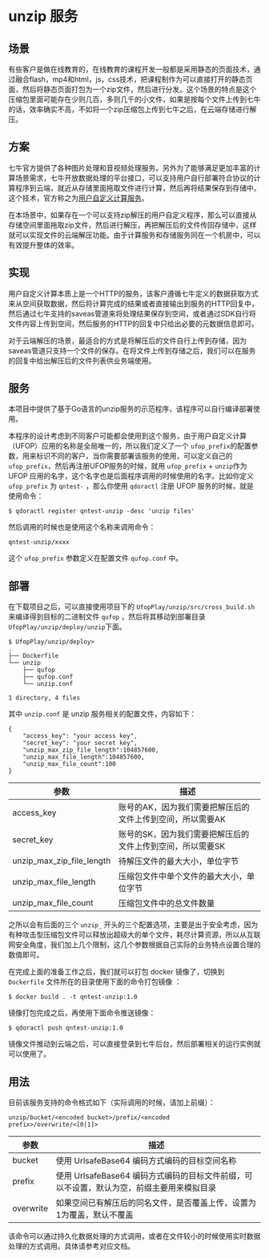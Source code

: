 # unzip 服务

## 场景

有些客户是做在线教育的，在线教育的课程开发一般都是采用静态的页面技术，通过融合flash，mp4和html，js，css技术，把课程制作为可以直接打开的静态页面，然后将静态页面打包为一个zip文件，然后进行分发。这个场景的特点是这个压缩包里面可能存在少则几百，多则几千的小文件，如果是按每个文件上传到七牛的话，效率确实不高，不如将一个zip压缩包上传到七牛之后，在云端存储进行解压。

## 方案

七牛官方提供了各种图片处理和音视频处理服务。另外为了能够满足更加丰富的计算场景需求，七牛开放数据处理的平台接口，可以支持用户自行部署符合协议的计算程序到云端，就近从存储里面拖取文件进行计算，然后再将结果保存到存储中。这个技术，官方称之为[用户自定义计算服务](https://developer.qiniu.com/dora/manual/3687/ufop-directions-for-use)。

在本场景中，如果存在一个可以支持zip解压的用户自定义程序，那么可以直接从存储空间里面拖取zip文件，然后进行解压，再把解压后的文件传回存储中，这样就可以实现文件的云端解压功能。由于计算服务和存储服务同在一个机房中，可以有效提升整体的效率。

## 实现

用户自定义计算本质上是一个HTTP的服务，该客户遵循七牛定义的数据获取方式来从空间获取数据，然后将计算完成的结果或者直接输出到服务的HTTP回复中，然后通过七牛支持的saveas管道来将处理结果保存到空间，或者通过SDK自行将文件内容上传到空间，然后服务的HTTP的回复中只给出必要的元数据信息即可。

对于云端解压的场景，最适合的方式是将解压后的文件自行上传到存储，因为saveas管道只支持一个文件的保存。在将文件上传到存储之后，我们可以在服务的回复中给出解压后的文件列表供业务端使用。

## 服务

本项目中提供了基于Go语言的unzip服务的示范程序，该程序可以自行编译部署使用。

本程序的设计考虑到不同客户可能都会使用到这个服务，由于用户自定义计算（UFOP）应用的名称是全局唯一的，所以我们定义了一个 `ufop_prefix`的配置参数，用来标识不同的客户，当你需要部署该服务的使用，可以定义自己的 `ufop_prefix`，然后再注册UFOP服务的时候，就用 `ufop_prefix` + `unzip`作为 UFOP 应用的名字，这个名字也是后面程序调用的时候使用的名字。比如你定义 `ufop_prefix` 为 `qntest-` ，那么你使用 `qdoractl` 注册 UFOP 服务的时候，就是使用命令：

```
$ qdoractl register qntest-unzip -desc 'unzip files'
```

然后调用的时候也是使用这个名称来调用命令：

```
qntest-unzip/xxxx
```

这个 `ufop_prefix` 参数定义在配置文件 `qufop.conf` 中。

## 部署

在下载项目之后，可以直接使用项目下的 `UfopPlay/unzip/src/cross_build.sh` 来编译得到目标的二进制文件 `qufop` ，然后将其移动到部署目录 `UfopPlay/unzip/deploy/unzip`下面。

```
$ UfopPlay/unzip/deploy> 
.
├── Dockerfile
└── unzip
    ├── qufop
    ├── qufop.conf
    └── unzip.conf

1 directory, 4 files
```

其中 `unzip.conf` 是 unzip 服务相关的配置文件，内容如下：

```
{
	"access_key": "your access key",
	"secret_key": "your secret key",
	"unzip_max_zip_file_length":104857600,
	"unzip_max_file_length":104857600,
	"unzip_max_file_count":100
}
```

|参数|描述|
|----|----|
|access_key|账号的AK，因为我们需要把解压后的文件上传到空间，所以需要AK|
|secret_key|账号的SK，因为我们需要把解压后的文件上传到空间，所以需要SK|
|unzip_max_zip_file_length|待解压文件的最大大小，单位字节|
|unzip_max_file_length|压缩包文件中单个文件的最大大小，单位字节|
|unzip_max_file_count|压缩包文件中的总文件数量|

之所以会有后面的三个 `unzip_` 开头的三个配置选项，主要是出于安全考虑，因为有种攻击型压缩包文件可以释放出超级大的单个文件，耗尽计算资源，所以从互联网安全角度，我们加上几个限制，这几个参数根据自己实际的业务特点设置合理的数值即可。

在完成上面的准备工作之后，我们就可以打包 docker 镜像了，切换到 `Dockerfile` 文件所在的目录使用下面的命令打包镜像 ：

```
$ docker build . -t qntest-unzip:1.0
```

镜像打包完成之后，再使用下面命令推送镜像：

```
$ qdoractl push qntest-unzip:1.0
```

镜像文件推动到云端之后，可以直接登录到七牛后台，然后部署相关的运行实例就可以使用了。

## 用法

目前该服务支持的命令格式如下（实际调用的时候，请加上前缀）：

```
unzip/bucket/<encoded bucket>/prefix/<encoded prefix>/overwrite/<[0|1]>
```

|参数|描述|
|----|----|
|bucket|使用 UrlsafeBase64 编码方式编码的目标空间名称|
|prefix|使用 UrlsafeBase64 编码方式编码的目标文件前缀，可以不设置，默认为空，前缀主要用来模拟目录|
|overwrite|如果空间已有解压后的同名文件，是否覆盖上传，设置为1为覆盖，默认不覆盖|

该命令可以通过持久化数据处理的方式调用，或者在文件较小的时候使用实时数据处理的方式调用。具体请参考对应文档。